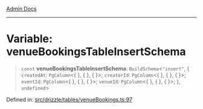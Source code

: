 [Admin Docs](/)

***

# Variable: venueBookingsTableInsertSchema

> `const` **venueBookingsTableInsertSchema**: `BuildSchema`\<`"insert"`, \{ `createdAt`: `PgColumn`\<\{ \}, \{ \}, \{ \}\>; `creatorId`: `PgColumn`\<\{ \}, \{ \}, \{ \}\>; `eventId`: `PgColumn`\<\{ \}, \{ \}, \{ \}\>; `venueId`: `PgColumn`\<\{ \}, \{ \}, \{ \}\>; \}, `undefined`\>

Defined in: [src/drizzle/tables/venueBookings.ts:97](https://github.com/Sourya07/talawa-api/blob/cfbd515d04ffba748b09232a33807f1845dd1878/src/drizzle/tables/venueBookings.ts#L97)
